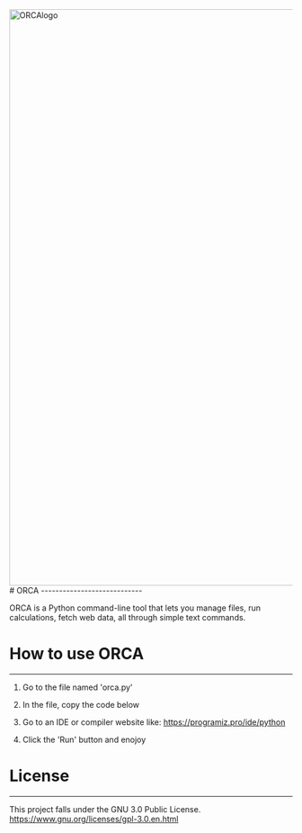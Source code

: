 <img width="1024" height="1024" alt="ORCAlogo" src="https://github.com/user-attachments/assets/9e406787-568f-4e99-92dd-68150595a93f" />
# ORCA
----------------------------

ORCA is a Python command-line tool that lets you manage files, run calculations, fetch web data, all through simple text commands.


# How to use ORCA
----------------------------
1. Go to the file named 'orca.py'

2. In the file, copy the code below

3. Go to an IDE or compiler website like: https://programiz.pro/ide/python

4. Click the 'Run' button and enojoy


# License
----------------------------
This project falls under the GNU 3.0 Public License.
https://www.gnu.org/licenses/gpl-3.0.en.html
